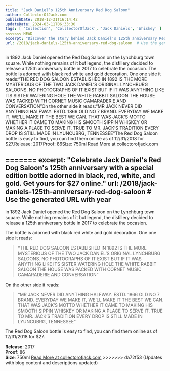 ```yaml
---
title: "Jack Daniel’s 125th Anniversary Red Dog Saloon"
author: CollectorOfJack.com
publishDate: 2018-12-31T16:14:42
updateDate: 2024-03-11T06:33:30
tags: [ 'Collection', 'ColllectorOfJack', 'Jack Daniels', 'Whiskey' ]
<<<<<<< HEAD
excerpt: "Discover the story behind Jack Daniel's 125th anniversary Red Dog Saloon bottle; a celebration of their historic Lynchburg saloons. Available online since 2017."
url: /2018/jack-daniels-125th-anniversary-red-dog-saloon  # Use the generated URL with year
---
```

in 1892 Jack Daniel opened the Red Dog Saloon on the Lynchburg town square. While nothing remains of it but legend, the distillery decided to release a 125th anniversary bottle in 2017 to celebrate the occasion. The bottle is adorned with black red white and gold decoration. One one side it reads:“THE RED DOG SALOON ESTABLISHED IN 1892 IS THE MORE MYSTERIOUS OF THE TWO JACK DANIEL’S ORIGINAL LYNCHBURG SALOONS. NO PHOTOGRAPHS OF IT EXIST BUT IF IT WAS ANYTHING LIKE ITS SISTER WATERING HOLE THE WHITE RABBIT SALOON THE HOUSE WAS PACKED WITH CORNET MUSIC CAMARADERIE AND CONVERSATION”On the other side it reads:“MR JACK NEVER DID ANYTHING HALFWAY. ESTD. 1866 OLD NO 7 BRAND. EVERYDAY WE MAKE IT, WE’LL MAKE IT THE BEST WE CAN. THAT WAS JACK’S MOTTO WHETHER IT CAME TO MAKING HIS SMOOTH SIPPIN WHISKEY OR MAKING A PLACE TO SERVE IT. TRUE TO MR. JACK’S TRADITION EVERY DROP IS STILL MADE IN LYUNCUBRG, TENNESSEE”The Red Dog Saloon bottle is easy to find, you can find them online as of 12/31/2018 for $27.Release: 2017Proof: 86Size: 750ml Read More at collectorofjack.com

=======
excerpt: "Celebrate Jack Daniel's Red Dog Saloon's 125th anniversary with a special edition bottle adorned in black, red, white, and gold. Get yours for $27 online."
url: /2018/jack-daniels-125th-anniversary-red-dog-saloon  # Use the generated URL with year
---
<p>in 1892 Jack Daniel opened the Red Dog Saloon on the Lynchburg town square. While nothing remains of it but legend, the distillery decided to release a 125th anniversary bottle in 2017 to celebrate the occasion. </p><p>The bottle is adorned with black red white and gold decoration. One one side it reads:</p><blockquote><p>“THE RED DOG SALOON ESTABLISHED IN 1892 IS THE MORE MYSTERIOUS OF THE TWO JACK DANIEL’S ORIGINAL LYNCHBURG SALOONS. NO PHOTOGRAPHS OF IT EXIST BUT IF IT WAS ANYTHING LIKE ITS SISTER WATERING HOLE THE WHITE RABBIT SALOON THE HOUSE WAS PACKED WITH CORNET MUSIC CAMARADERIE AND CONVERSATION”</p></blockquote><p>On the other side it reads:</p><blockquote><p>“MR JACK NEVER DID ANYTHING HALFWAY. ESTD. 1866 OLD NO 7 BRAND. EVERYDAY WE MAKE IT, WE’LL MAKE IT THE BEST WE CAN. THAT WAS JACK’S MOTTO WHETHER IT CAME TO MAKING HIS SMOOTH SIPPIN WHISKEY OR MAKING A PLACE TO SERVE IT. TRUE TO MR. JACK’S TRADITION EVERY DROP IS STILL MADE IN LYUNCUBRG, TENNESSEE”</p></blockquote><p>The Red Dog Saloon bottle is easy to find, you can find them online as of 12/31/2018 for $27.</p><p><strong>Release</strong>: 2017<br /><strong>Proof</strong>: 86<br /><strong>Size</strong>: 750ml <a href="https://collectorofjack.com/RedDogSaloon">Read More at collectorofjack.com</a>
>>>>>>> da72f53 (Updates with blog content and descriptions updated)


